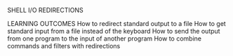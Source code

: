 SHELL I/O REDIRECTIONS 

LEARNING OUTCOMES 
How to redirect standard output to a file
How to get standard input from a file instead of the keyboard
How to send the output from one program to the input of another program
How to combine commands and filters with redirections
